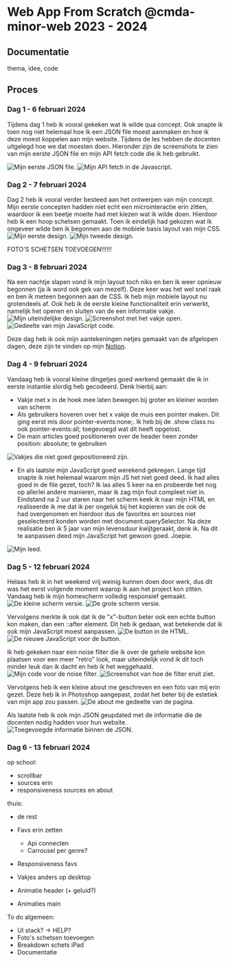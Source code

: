 # Web App From Scratch @cmda-minor-web 2023 - 2024

## Documentatie
thema, idee, code


## Proces
### Dag 1 - 6 februari 2024
Tijdens dag 1 heb ik vooral gekeken wat ik wilde qua concept. Ook snapte ik toen nog niet helemaal hoe ik een JSON file moest aanmaken en hoe ik deze moest koppelen aan mijn website. Tijdens de les hebben de docenten uitgelegd hoe we dat moesten doen. Hieronder zijn de screenshots te zien van mijn eerste JSON file en mijn API fetch code die ik heb gebruikt.

<img src="./readme-images/JSON-voorbeeld.png" alt="Mijn eerste JSON file.">
<img src="./readme-images/JSON-java.png" alt="Mijn API fetch in de Javascript.">

### Dag 2 - 7 februari 2024
Dag 2 heb ik vooral verder besteed aan het ontwerpen van mijn concept. Mijn eerste concepten hadden niet echt een microinteractie erin zitten, waardoor ik een beetje moeite had met kiezen wat ik wilde doen. Hierdoor heb ik een hoop schetsen gemaakt. Toen ik eindelijk had gekozen wat ik ongeveer wilde ben ik begonnen aan de mobiele basis layout van mijn CSS. 
<img src="./readme-images/design1.png" alt="Mijn eerste design.">
<img src="./readme-images/design2.png" alt="Mijn tweede design.">

FOTO'S SCHETSEN TOEVOEGEN!!!!!!


### Dag 3 - 8 februari 2024
Na een nachtje slapen vond ik mijn layout toch niks en ben ik weer opnieuw begonnen (ja ik word ook gek van mezelf). Deze keer was het wel snel raak en ben ik meteen begonnen aan de CSS. Ik heb mijn mobiele layout nu grotendeels af. Ook heb ik de eerste kleine functionaliteit erin verwerkt, namelijk het openen en sluiten van de een informatie vakje. 
<img src="./readme-images/design3.png" alt="Mijn uiteindelijke design.">
<img src="./readme-images/design3vak.png" alt="Screenshot met het vakje open.">
<img src="./readme-images/javawerkend.png" alt="Gedeelte van mijn JavaScript code.">

Deze dag heb ik ook mijn aantekeningen netjes gemaakt van de afgelopen dagen, deze zijn te vinden op mijn [Notion](https://obvious-seal-dd9.notion.site/Minor-Web-Development-6e526033f6244a08af249c72653b22b8?pvs=4).

### Dag 4 - 9 februari 2024
Vandaag heb ik vooral kleine dingetjes goed werkend gemaakt die ik in eerste instantie slordig heb gecodeerd. Denk hierbij aan:
- Vakje met x in de hoek mee laten bewegen bij groter en kleiner worden van scherm
- Als gebruikers hoveren over het x vakje de muis een pointer maken. Dit ging eerst mis door pointer-events:none;. Ik heb bij de .show class nu ook pointer-events:all; toegevoegd wat dit heeft opgelost.
- De main articles goed positioneren over de header heen zonder position: absolute; te gebruiken
<img src="./readme-images/probleempje1.png" alt="Vakjes die niet goed gepositioneerd zijn.">

- En als laatste mijn JavaScript goed werekend gekregen. Lange tijd snapte ik niet helemaal waarom mijn JS het niet goed deed. Ik had alles goed in de file gezet, toch? Ik las alles 5 keer na en probeerde het nog op allerlei andere manieren, maar ik zag mijn fout compleet niet in. Eindstand na 2 uur staren naar het scherm keek ik naar mijn HTML en realiseerde ik me dat ik per ongeluk bij het kopieren van de <articles> ook de <main> had overgenomen en hierdoor dus de favorites en sources niet geselecteerd konden worden met document.querySelector. Na deze realisatie ben ik 5 jaar van mijn levensduur kwijtgeraakt, denk ik. Na dit te aanpassen deed mijn JavaScript het gewoon goed. Joepie. 
<img src="./readme-images/theculprit.png" alt="Mijn leed.">

### Dag 5 - 12 februari 2024
Helaas heb ik in het weekend vrij weinig kunnen doen door werk, dus dit was het eerst volgende moment waarop ik aan het project kon zitten. Vandaag heb ik mijn homescherm volledig responsief gemaakt. 
<img src="./readme-images/smallscreen.png" alt="De kleine scherm versie.">
<img src="./readme-images/bigscreen.png" alt="De grote scherm versie.">

Vervolgens merkte ik ook dat ik de "x"-button beter ook een echte button kon maken, dan een ::after element. Dit heb ik gedaan, wat betekende dat ik ook mijn JavaScript moest aanpassen.
<img src="./readme-images/htmlbutton.png" alt="De button in de HTML.">
<img src="./readme-images/javascriptbutton.png" alt="De nieuwe JavaScript voor de button.">

Ik heb gekeken naar een noise filter die ik over de gehele website kon plaatsen voor een meer "retro" look, maar uiteindelijk vond ik dit toch minder leuk dan ik dacht en heb ik het weggehaald. 
<img src="./readme-images/filtercode.png" alt="Mijn code voor de noise filter.">
<img src="./readme-images/filtereffect.png" alt="Screenshot van hoe de filter eruit ziet.">

Vervolgens heb ik een kleine about me geschreven en een foto van mij erin gezet. Deze heb ik in Photoshop aangepast, zodat het beter bij de estetiek van mijn app zou passen. 
<img src="./readme-images/aboutmetext.png" alt="De about me gedeelte van de pagina.">

Als laatste heb ik ook mijn JSON geupdated met de informatie die de docenten nodig hadden voor hun website. 
<img src="./readme-images/JSON-update1.png" alt="Toegevoegde informatie binnen de JSON.">

### Dag 6 - 13 februari 2024
op school:
- scrollbar
- sources erin
- responsiveness sources en about

thuis:
- de rest


- Favs erin zetten
    - Api connecten
    - Carrousel per genre?
- Responsiveness favs
- Vakjes anders op desktop
- Animatie header (+ geluid?)
- Animaties main

To do algemeen:
- UI stack? -> HELP?
- Foto's schetsen toevoegen
- Breakdown schets iPad
- Documentatie